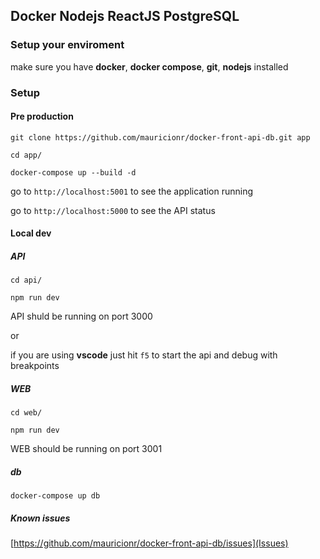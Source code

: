 ## Docker Nodejs ReactJS PostgreSQL

### Setup your enviroment

make sure you have **docker**, **docker compose**, **git**, **nodejs** installed

### Setup 

#### Pre production

`git clone https://github.com/mauricionr/docker-front-api-db.git app`

`cd app/`

`docker-compose up --build -d`

go to `http://localhost:5001` to see the application running

go to `http://localhost:5000` to see the API status

#### Local dev

##### API

`cd api/`

`npm run dev`

API shuld be running on port 3000

or

if you are using **vscode** just hit `f5` to start the api and debug with breakpoints

##### WEB

`cd web/`

`npm run dev`

WEB should be running on port 3001


##### db

`docker-compose up db`

##### Known issues

[https://github.com/mauricionr/docker-front-api-db/issues](Issues)